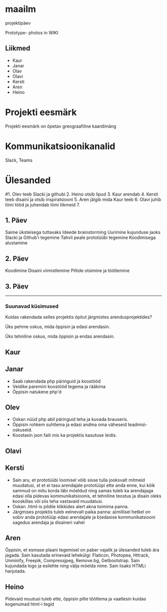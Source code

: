 # maailm
projektipäev

Prototype- photos in WIKI
## Liikmed
* Kaur
* Janar 
* Olav
* Olavi
* Kersti
* Aren
* Heino

# Projekti eesmärk
  Projekti eesmärk on õpetav greograafiline kaardimäng

# Kommunikatsioonikanalid
Slack, Teams

# Ülesanded

#1. Olev teeb Slacki ja githubi
2. Heino otsib lipud
3. Kaur arendab
4. Kersti teeb disaini ja otsib inspiratsiooni
5. Aren jälgib mida Kaur teeb
6. Olavi juhib tiimi tööd ja juhendab tiimi liikmeid
7. 
## 1. Päev
   Saime üksteisega tuttavaks
   Ideede brainstorming
   Uurimine kujunduse jaoks
   Slacki ja Github'i tegemine
   Tahvli peale prototüübi tegemine
   Koodimisega alustamine

## 2. Päev
   Koodimine
   Disaini viimistlemine
   Piltide otsimine ja töötlemine

## 3. Päev

-----------------------------------------------------------------------

### Suunavad küsimused

Kuidas rakendada selles projektis õpitut järgmistes arendusprojektides? 

Üks pehme oskus, mida õppisin ja edasi arendasin. 

Üks tehniline oskus, mida õppisin ja endas arendasin. 

## Kaur

## Janar
* Saab rakendada php päringuid ja koostööd
* Veidike paremini koostööd tegema ja rääkima
* Õppisin natukene php'd

## Olev
* Oskan nüüd php abil päringuid teha ja kuvada brauseris.
* Õppisin rohkem suhtlema ja edasi andma oma väheseid teadmisi-oskuseid.
* Koostasin json faili mis ka projektis kasutuse leidis.

## Olavi

## Kersti
* Sain aru, et prototüübi loomisel võib sisse tulla jooksvalt mitmeid muudatusi, st et ei tasu arendajale prototüüpi ette anda enne, kui kõik sammud on mitu korda läbi mõeldud ning samas tuleb ka arendajaga edasi olla pidevas kommunikatsioonis, et tehniline teostus ja disain oleks kooskõlas või siis teha vastavaid muudatusi.
* Oskan .html-is pildile klikkides alert akna toimima panna.
* Järgmises projektis tuleb eelnevalt paika panna: a)millisel hetkel on sobiv anda prototüüp edasi arendajale ja b)edasise kommunikatsiooni sagedus arendaja ja disaineri vahel

## Aren
Õppisin, et esmase plaani tegemisel on paber vajalik ja ülesanded tuleb ära jagada. Sain kasutada erinevaid lehekülgi: Flaticon, Photopea, Httrack, Unminify, Freepik, Compressjpeg, Remove.bg, Getbootstrap. Sain kujundada logo ja esilehte ning välja mõelda nime. Sain lisaks HTMLi harjutada.

## Heino
Pidevaid muutusi tuleb ette, õppisin pilte tõõtlema ja vaatlesin kuidas kogenumad html-i tegid
